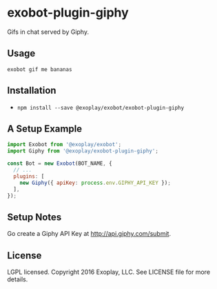 # exobot-plugin-giphy

Gifs in chat served by Giphy.

## Usage

`exobot gif me bananas`

## Installation

* `npm install --save @exoplay/exobot/exobot-plugin-giphy`

## A Setup Example

```javascript
import Exobot from '@exoplay/exobot';
import Giphy from '@exoplay/exobot-plugin-giphy';

const Bot = new Exobot(BOT_NAME, {
  // ...
  plugins: [
    new Giphy({ apiKey: process.env.GIPHY_API_KEY });
  ],
});
```

## Setup Notes

Go create a Giphy API Key at http://api.giphy.com/submit.

## License

LGPL licensed. Copyright 2016 Exoplay, LLC. See LICENSE file for more details.
